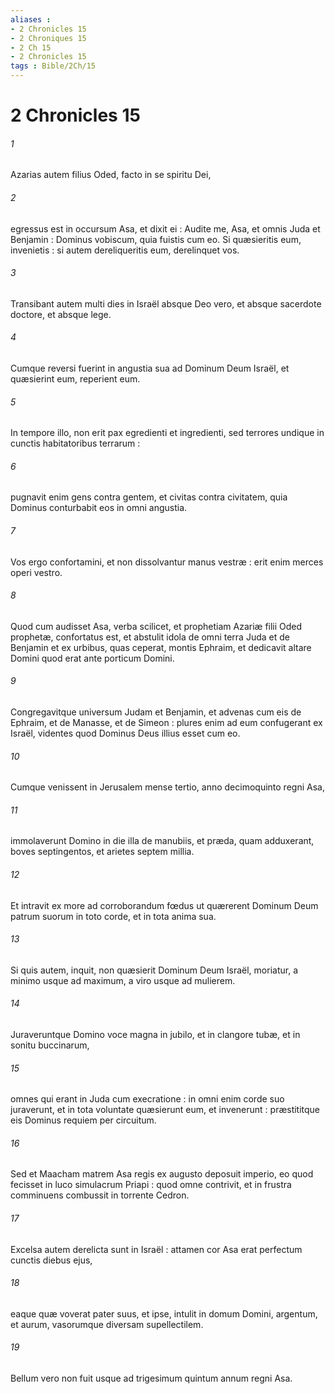 ```yaml
---
aliases : 
- 2 Chronicles 15
- 2 Chroniques 15
- 2 Ch 15
- 2 Chronicles 15
tags : Bible/2Ch/15
---
```


# 2 Chronicles 15

###### 1
Azarias autem filius Oded, facto in se spiritu Dei,
###### 2
egressus est in occursum Asa, et dixit ei : Audite me, Asa, et omnis Juda et Benjamin : Dominus vobiscum, quia fuistis cum eo. Si quæsieritis eum, invenietis : si autem dereliqueritis eum, derelinquet vos.
###### 3
Transibant autem multi dies in Israël absque Deo vero, et absque sacerdote doctore, et absque lege.
###### 4
Cumque reversi fuerint in angustia sua ad Dominum Deum Israël, et quæsierint eum, reperient eum.
###### 5
In tempore illo, non erit pax egredienti et ingredienti, sed terrores undique in cunctis habitatoribus terrarum :
###### 6
pugnavit enim gens contra gentem, et civitas contra civitatem, quia Dominus conturbabit eos in omni angustia.
###### 7
Vos ergo confortamini, et non dissolvantur manus vestræ : erit enim merces operi vestro.
###### 8
Quod cum audisset Asa, verba scilicet, et prophetiam Azariæ filii Oded prophetæ, confortatus est, et abstulit idola de omni terra Juda et de Benjamin et ex urbibus, quas ceperat, montis Ephraim, et dedicavit altare Domini quod erat ante porticum Domini.
###### 9
Congregavitque universum Judam et Benjamin, et advenas cum eis de Ephraim, et de Manasse, et de Simeon : plures enim ad eum confugerant ex Israël, videntes quod Dominus Deus illius esset cum eo.
###### 10
Cumque venissent in Jerusalem mense tertio, anno decimoquinto regni Asa,
###### 11
immolaverunt Domino in die illa de manubiis, et præda, quam adduxerant, boves septingentos, et arietes septem millia.
###### 12
Et intravit ex more ad corroborandum fœdus ut quærerent Dominum Deum patrum suorum in toto corde, et in tota anima sua.
###### 13
Si quis autem, inquit, non quæsierit Dominum Deum Israël, moriatur, a minimo usque ad maximum, a viro usque ad mulierem.
###### 14
Juraveruntque Domino voce magna in jubilo, et in clangore tubæ, et in sonitu buccinarum,
###### 15
omnes qui erant in Juda cum execratione : in omni enim corde suo juraverunt, et in tota voluntate quæsierunt eum, et invenerunt : præstititque eis Dominus requiem per circuitum.
###### 16
Sed et Maacham matrem Asa regis ex augusto deposuit imperio, eo quod fecisset in luco simulacrum Priapi : quod omne contrivit, et in frustra comminuens combussit in torrente Cedron.
###### 17
Excelsa autem derelicta sunt in Israël : attamen cor Asa erat perfectum cunctis diebus ejus,
###### 18
eaque quæ voverat pater suus, et ipse, intulit in domum Domini, argentum, et aurum, vasorumque diversam supellectilem.
###### 19
Bellum vero non fuit usque ad trigesimum quintum annum regni Asa.
